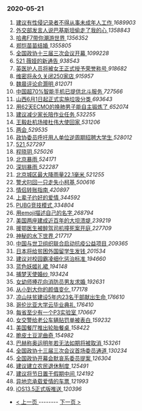 ### 2020-05-21 
1. [ 建议有性侵记录者不得从事未成年人工作 ](https://s.weibo.com/weibo?q=%23%E5%BB%BA%E8%AE%AE%E6%9C%89%E6%80%A7%E4%BE%B5%E8%AE%B0%E5%BD%95%E8%80%85%E4%B8%8D%E5%BE%97%E4%BB%8E%E4%BA%8B%E6%9C%AA%E6%88%90%E5%B9%B4%E4%BA%BA%E5%B7%A5%E4%BD%9C%23&Refer=top) *1689903*
1. [ 外交部发言人说巴基斯坦偷走了我的心 ](https://s.weibo.com/weibo?q=%E5%A4%96%E4%BA%A4%E9%83%A8%E5%8F%91%E8%A8%80%E4%BA%BA%E8%AF%B4%E5%B7%B4%E5%9F%BA%E6%96%AF%E5%9D%A6%E5%81%B7%E8%B5%B0%E4%BA%86%E6%88%91%E7%9A%84%E5%BF%83&Refer=top) *1358843*
1. [ 哈弗F7带你潮游世界 ](https://s.weibo.com/weibo?q=%23%E5%93%88%E5%BC%97F7%E5%B8%A6%E4%BD%A0%E6%BD%AE%E6%B8%B8%E4%B8%96%E7%95%8C%23&topic_ad=1&Refer=top) *1356352*
1. [ 郑恺苗苗结婚 ](https://s.weibo.com/weibo?q=%23%E9%83%91%E6%81%BA%E8%8B%97%E8%8B%97%E7%BB%93%E5%A9%9A%23&Refer=top) *1355805*
1. [ 全国政协十三届三次会议开幕 ](https://s.weibo.com/weibo?q=%23%E5%85%A8%E5%9B%BD%E6%94%BF%E5%8D%8F%E5%8D%81%E4%B8%89%E5%B1%8A%E4%B8%89%E6%AC%A1%E4%BC%9A%E8%AE%AE%E5%BC%80%E5%B9%95%23&Refer=top) *1099228*
1. [ 521 薇娅的新通告 ](https://s.weibo.com/weibo?q=%23521%20%E8%96%87%E5%A8%85%E7%9A%84%E6%96%B0%E9%80%9A%E5%91%8A%23&topic_ad=1&Refer=top) *938543*
1. [ 英医护人员将被女王正式授予荣誉称号 ](https://s.weibo.com/weibo?q=%E8%8B%B1%E5%8C%BB%E6%8A%A4%E4%BA%BA%E5%91%98%E5%B0%86%E8%A2%AB%E5%A5%B3%E7%8E%8B%E6%AD%A3%E5%BC%8F%E6%8E%88%E4%BA%88%E8%8D%A3%E8%AA%89%E7%A7%B0%E5%8F%B7&Refer=top) *918682*
1. [ 维密将永久关闭250家店 ](https://s.weibo.com/weibo?q=%23%E7%BB%B4%E5%AF%86%E5%B0%86%E6%B0%B8%E4%B9%85%E5%85%B3%E9%97%AD250%E5%AE%B6%E5%BA%97%23&Refer=top) *915957*
1. [ 魏晨评论俞灏明 ](https://s.weibo.com/weibo?q=%23%E9%AD%8F%E6%99%A8%E8%AF%84%E8%AE%BA%E4%BF%9E%E7%81%8F%E6%98%8E%23&Refer=top) *812071*
1. [ 中国超70%智能手机已提供北斗服务 ](https://s.weibo.com/weibo?q=%E4%B8%AD%E5%9B%BD%E8%B6%8570%25%E6%99%BA%E8%83%BD%E6%89%8B%E6%9C%BA%E5%B7%B2%E6%8F%90%E4%BE%9B%E5%8C%97%E6%96%97%E6%9C%8D%E5%8A%A1&Refer=top) *727566*
1. [ 山西6月1日起正式实施垃圾分类 ](https://s.weibo.com/weibo?q=%E5%B1%B1%E8%A5%BF6%E6%9C%881%E6%97%A5%E8%B5%B7%E6%AD%A3%E5%BC%8F%E5%AE%9E%E6%96%BD%E5%9E%83%E5%9C%BE%E5%88%86%E7%B1%BB&Refer=top) *693643*
1. [ 用62天ECMO的换肺男子能自主锻炼了 ](https://s.weibo.com/weibo?q=%23%E7%94%A862%E5%A4%A9ECMO%E7%9A%84%E6%8D%A2%E8%82%BA%E7%94%B7%E5%AD%90%E8%83%BD%E8%87%AA%E4%B8%BB%E9%94%BB%E7%82%BC%E4%BA%86%23&Refer=top) *652074*
1. [ 建议减少家长陪作业任务 ](https://s.weibo.com/weibo?q=%23%E5%BB%BA%E8%AE%AE%E5%87%8F%E5%B0%91%E5%AE%B6%E9%95%BF%E9%99%AA%E4%BD%9C%E4%B8%9A%E4%BB%BB%E5%8A%A1%23&Refer=top) *532255*
1. [ 王毅赴机场接杜伟大使回家 ](https://s.weibo.com/weibo?q=%E7%8E%8B%E6%AF%85%E8%B5%B4%E6%9C%BA%E5%9C%BA%E6%8E%A5%E6%9D%9C%E4%BC%9F%E5%A4%A7%E4%BD%BF%E5%9B%9E%E5%AE%B6&Refer=top) *531206*
1. [ 两会 ](https://s.weibo.com/weibo?q=%E4%B8%A4%E4%BC%9A&Refer=top) *529535*
1. [ 政协委员呼吁用人单位逆周期招聘大学生 ](https://s.weibo.com/weibo?q=%E6%94%BF%E5%8D%8F%E5%A7%94%E5%91%98%E5%91%BC%E5%90%81%E7%94%A8%E4%BA%BA%E5%8D%95%E4%BD%8D%E9%80%86%E5%91%A8%E6%9C%9F%E6%8B%9B%E8%81%98%E5%A4%A7%E5%AD%A6%E7%94%9F&Refer=top) *528012*
1. [ 521 ](https://s.weibo.com/weibo?q=521&Refer=top) *527297*
1. [ 程晓玥 ](https://s.weibo.com/weibo?q=%E7%A8%8B%E6%99%93%E7%8E%A5&Refer=top) *525026*
1. [ 北京暴雨 ](https://s.weibo.com/weibo?q=%E5%8C%97%E4%BA%AC%E6%9A%B4%E9%9B%A8&Refer=top) *524171*
1. [ 深圳暴雨 ](https://s.weibo.com/weibo?q=%E6%B7%B1%E5%9C%B3%E6%9A%B4%E9%9B%A8&Refer=top) *522287*
1. [ 北京城区最大降雨量22.1毫米 ](https://s.weibo.com/weibo?q=%23%E5%8C%97%E4%BA%AC%E5%9F%8E%E5%8C%BA%E6%9C%80%E5%A4%A7%E9%99%8D%E9%9B%A8%E9%87%8F22.1%E6%AF%AB%E7%B1%B3%23&Refer=top) *521255*
1. [ 警犬叼回一只走失小柯基 ](https://s.weibo.com/weibo?q=%23%E8%AD%A6%E7%8A%AC%E5%8F%BC%E5%9B%9E%E4%B8%80%E5%8F%AA%E8%B5%B0%E5%A4%B1%E5%B0%8F%E6%9F%AF%E5%9F%BA%23&Refer=top) *500616*
1. [ 情侣转账指南 ](https://s.weibo.com/weibo?q=%23%E6%83%85%E4%BE%A3%E8%BD%AC%E8%B4%A6%E6%8C%87%E5%8D%97%23&Refer=top) *420897*
1. [ 上辈子约好的爱情 ](https://s.weibo.com/weibo?q=%23%E4%B8%8A%E8%BE%88%E5%AD%90%E7%BA%A6%E5%A5%BD%E7%9A%84%E7%88%B1%E6%83%85%23&Refer=top) *344592*
1. [ PUBG竞技模式 ](https://s.weibo.com/weibo?q=%23PUBG%E7%AB%9E%E6%8A%80%E6%A8%A1%E5%BC%8F%23&Refer=top) *334804*
1. [ 用emoji描述自己的名字 ](https://s.weibo.com/weibo?q=%23%E7%94%A8emoji%E6%8F%8F%E8%BF%B0%E8%87%AA%E5%B7%B1%E7%9A%84%E5%90%8D%E5%AD%97%23&Refer=top) *268794*
1. [ 美国两座建成近百年的大坝溃堤 ](https://s.weibo.com/weibo?q=%23%E7%BE%8E%E5%9B%BD%E4%B8%A4%E5%BA%A7%E5%BB%BA%E6%88%90%E8%BF%91%E7%99%BE%E5%B9%B4%E7%9A%84%E5%A4%A7%E5%9D%9D%E6%BA%83%E5%A0%A4%23&Refer=top) *239219*
1. [ 援鄂医生被醉驾司机撞死案开庭 ](https://s.weibo.com/weibo?q=%E6%8F%B4%E9%84%82%E5%8C%BB%E7%94%9F%E8%A2%AB%E9%86%89%E9%A9%BE%E5%8F%B8%E6%9C%BA%E6%92%9E%E6%AD%BB%E6%A1%88%E5%BC%80%E5%BA%AD&Refer=top) *227709*
1. [ 神秘的水下世界 ](https://s.weibo.com/weibo?q=%23%E7%A5%9E%E7%A7%98%E7%9A%84%E6%B0%B4%E4%B8%8B%E4%B8%96%E7%95%8C%23&Refer=top) *217717*
1. [ 中国与世卫组织联合启动抗疫公益项目 ](https://s.weibo.com/weibo?q=%E4%B8%AD%E5%9B%BD%E4%B8%8E%E4%B8%96%E5%8D%AB%E7%BB%84%E7%BB%87%E8%81%94%E5%90%88%E5%90%AF%E5%8A%A8%E6%8A%97%E7%96%AB%E5%85%AC%E7%9B%8A%E9%A1%B9%E7%9B%AE&Refer=top) *209365*
1. [ 日本将给贫困外国留学生发钱 ](https://s.weibo.com/weibo?q=%E6%97%A5%E6%9C%AC%E5%B0%86%E7%BB%99%E8%B4%AB%E5%9B%B0%E5%A4%96%E5%9B%BD%E7%95%99%E5%AD%A6%E7%94%9F%E5%8F%91%E9%92%B1&Refer=top) *201534*
1. [ 建议对校园霸凌细化惩治标准 ](https://s.weibo.com/weibo?q=%23%E5%BB%BA%E8%AE%AE%E5%AF%B9%E6%A0%A1%E5%9B%AD%E9%9C%B8%E5%87%8C%E7%BB%86%E5%8C%96%E6%83%A9%E6%B2%BB%E6%A0%87%E5%87%86%23&Refer=top) *194660*
1. [ 蓝色妖姬礼裙 ](https://s.weibo.com/weibo?q=%23%E8%93%9D%E8%89%B2%E5%A6%96%E5%A7%AC%E7%A4%BC%E8%A3%99%23&Refer=top) *194148*
1. [ 捕梦天使婚纱 ](https://s.weibo.com/weibo?q=%E6%8D%95%E6%A2%A6%E5%A4%A9%E4%BD%BF%E5%A9%9A%E7%BA%B1&Refer=top) *193424*
1. [ 女幼师捧花向消防员男友求婚 ](https://s.weibo.com/weibo?q=%23%E5%A5%B3%E5%B9%BC%E5%B8%88%E6%8D%A7%E8%8A%B1%E5%90%91%E6%B6%88%E9%98%B2%E5%91%98%E7%94%B7%E5%8F%8B%E6%B1%82%E5%A9%9A%23&Refer=top) *192631*
1. [ 从小到大你的颜值变化 ](https://s.weibo.com/weibo?q=%23%E4%BB%8E%E5%B0%8F%E5%88%B0%E5%A4%A7%E4%BD%A0%E7%9A%84%E9%A2%9C%E5%80%BC%E5%8F%98%E5%8C%96%23&Refer=top) *177178*
1. [ 凉山扶贫建设5年内23名干部献出生命 ](https://s.weibo.com/weibo?q=%E5%87%89%E5%B1%B1%E6%89%B6%E8%B4%AB%E5%BB%BA%E8%AE%BE5%E5%B9%B4%E5%86%8523%E5%90%8D%E5%B9%B2%E9%83%A8%E7%8C%AE%E5%87%BA%E7%94%9F%E5%91%BD&Refer=top) *176610*
1. [ 哥伦比亚大学云毕业典礼 ](https://s.weibo.com/weibo?q=%E5%93%A5%E4%BC%A6%E6%AF%94%E4%BA%9A%E5%A4%A7%E5%AD%A6%E4%BA%91%E6%AF%95%E4%B8%9A%E5%85%B8%E7%A4%BC&Refer=top) *176410*
1. [ 每省至少有一个P3实验室 ](https://s.weibo.com/weibo?q=%23%E6%AF%8F%E7%9C%81%E8%87%B3%E5%B0%91%E6%9C%89%E4%B8%80%E4%B8%AAP3%E5%AE%9E%E9%AA%8C%E5%AE%A4%23&Refer=top) *170667*
1. [ 女交警给老公车辆贴罚单被表白 ](https://s.weibo.com/weibo?q=%E5%A5%B3%E4%BA%A4%E8%AD%A6%E7%BB%99%E8%80%81%E5%85%AC%E8%BD%A6%E8%BE%86%E8%B4%B4%E7%BD%9A%E5%8D%95%E8%A2%AB%E8%A1%A8%E7%99%BD&Refer=top) *159232*
1. [ 美国餐厅推出轮胎餐桌 ](https://s.weibo.com/weibo?q=%E7%BE%8E%E5%9B%BD%E9%A4%90%E5%8E%85%E6%8E%A8%E5%87%BA%E8%BD%AE%E8%83%8E%E9%A4%90%E6%A1%8C&Refer=top) *158422*
1. [ 脆皮土豆泥曲奇 ](https://s.weibo.com/weibo?q=%23%E8%84%86%E7%9A%AE%E5%9C%9F%E8%B1%86%E6%B3%A5%E6%9B%B2%E5%A5%87%23&Refer=top) *154982*
1. [ 巴赫称奥运明年若无法如期将被取消 ](https://s.weibo.com/weibo?q=%23%E5%B7%B4%E8%B5%AB%E7%A7%B0%E5%A5%A5%E8%BF%90%E6%98%8E%E5%B9%B4%E8%8B%A5%E6%97%A0%E6%B3%95%E5%A6%82%E6%9C%9F%E5%B0%86%E8%A2%AB%E5%8F%96%E6%B6%88%23&Refer=top) *153261*
1. [ 全国政协十三届三次会议首场委员通道 ](https://s.weibo.com/weibo?q=%E5%85%A8%E5%9B%BD%E6%94%BF%E5%8D%8F%E5%8D%81%E4%B8%89%E5%B1%8A%E4%B8%89%E6%AC%A1%E4%BC%9A%E8%AE%AE%E9%A6%96%E5%9C%BA%E5%A7%94%E5%91%98%E9%80%9A%E9%81%93&Refer=top) *130234*
1. [ 全国政协开幕会默哀系委员提案 ](https://s.weibo.com/weibo?q=%E5%85%A8%E5%9B%BD%E6%94%BF%E5%8D%8F%E5%BC%80%E5%B9%95%E4%BC%9A%E9%BB%98%E5%93%80%E7%B3%BB%E5%A7%94%E5%91%98%E6%8F%90%E6%A1%88&Refer=top) *126304*
1. [ 建议建立农民退休制度 ](https://s.weibo.com/weibo?q=%23%E5%BB%BA%E8%AE%AE%E5%BB%BA%E7%AB%8B%E5%86%9C%E6%B0%91%E9%80%80%E4%BC%91%E5%88%B6%E5%BA%A6%23&Refer=top) *125491*
1. [ 建议将节日置于假期中间 ](https://s.weibo.com/weibo?q=%23%E5%BB%BA%E8%AE%AE%E5%B0%86%E8%8A%82%E6%97%A5%E7%BD%AE%E4%BA%8E%E5%81%87%E6%9C%9F%E4%B8%AD%E9%97%B4%23&Refer=top) *124192*
1. [ 异地恋承载爱情的车票 ](https://s.weibo.com/weibo?q=%23%E5%BC%82%E5%9C%B0%E6%81%8B%E6%89%BF%E8%BD%BD%E7%88%B1%E6%83%85%E7%9A%84%E8%BD%A6%E7%A5%A8%23&Refer=top) *121993*
1. [ iOS13.5正式版推送 ](https://s.weibo.com/weibo?q=%23iOS13.5%E6%AD%A3%E5%BC%8F%E7%89%88%E6%8E%A8%E9%80%81%23&Refer=top) *120396* 

- [ < 上一页 ](https://github.com/able8/weibo-hot-record/blob/master/2020-05-20.md) -------- [ 下一页 > ](https://github.com/able8/weibo-hot-record/blob/master/2020-05-22.md)